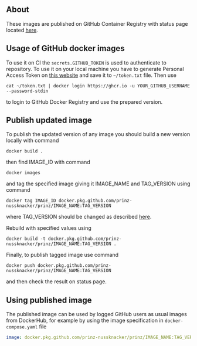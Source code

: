 ## About
These images are published on GitHub Container Registry with status page located [here](https://github.com/prinz-nussknacker/prinz/packages/).


## Usage of GitHub docker images
To use it on CI the `secrets.GITHUB_TOKEN` is used to authenticate to repository.
To use it on your local machine you have to generate Personal Access Token
on [this website](https://github.com/settings/tokens) and save it to `~/token.txt` file. Then use
```
cat ~/token.txt | docker login https://ghcr.io -u YOUR_GITHUB_USERNAME --password-stdin
```
to login to GitHub Docker Registry and use the prepared version.

## Publish updated image
To publish the updated version of any image you should build a new version locally with command
```
docker build .
```
then find IMAGE_ID with command
```
docker images
```
and tag the specified image giving it IMAGE_NAME and TAG_VERSION using command
```
docker tag IMAGE_ID docker.pkg.github.com/prinz-nussknacker/prinz/IMAGE_NAME:TAG_VERSION
```
where TAG_VERSION should be changed as described [here](https://semver.org/).

Rebuild with specified values using

```
docker build -t docker.pkg.github.com/prinz-nussknacker/prinz/IMAGE_NAME:TAG_VERSION .
```

Finally, to publish tagged image use command
```
docker push docker.pkg.github.com/prinz-nussknacker/prinz/IMAGE_NAME:TAG_VERSION
```
and then check the result on status page.

## Using published image

The published  image can be used by logged GitHub users as usual images from DockerHub,
for example by using the image specification in `docker-compose.yaml` file

```yaml
image: docker.pkg.github.com/prinz-nussknacker/prinz/IMAGE_NAME:TAG_VERSION
```
